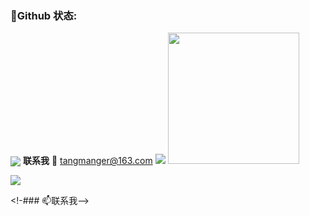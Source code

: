 
<!--
**tangmanger/tangmanger** is a ✨ _special_ ✨ repository because its `README.md` (this file) appears on your GitHub profile.

Here are some ideas to get you started:

- 🔭 I’m currently working on ...
- 🌱 I’m currently learning ...
- 👯 I’m looking to collaborate on ...
- 🤔 I’m looking for help with ...
- 💬 Ask me about ...
- 📫 How to reach me: ...
- 😄 Pronouns: ...
- ⚡ Fun fact: ...
-->
###  :snail:Github 状态:
<a href="https://count.getloli.com"><img align="center" src="https://count.getloli.com/get/@tangmanger?theme=rule34"></a>    __联系我__ :email: tangmanger@163.com
<img   src = "https://github-readme-stats.vercel.app/api?username=tangmanger&bg_color=30,e96443,904e95&title_color=fff&text_color=fff" > <img width="210px" height="210px"  src = "https://api.dicgo.com/uploads/wx.jpg">
<!--<img width="390px"  src = "http://github-readme-streak-stats.herokuapp.com?user=tangmanger&theme=dracula">-->

<!--### 🌈 常用语言-->
<!--<img   src="https://github-readme-stats.vercel.app/api/top-langs/?username=tangmanger&hide=c%2B%2B,HTML&layout=compact&theme=blue-green&count_private=true&include_all_commits=true" />-->
<img src = "https://github-profile-summary-cards.vercel.app/api/cards/profile-details?username=tangmanger&theme=monokai">

<!-### 📫联系我-->



<!--### 📫公众号
![公众号](https://api.dicgo.com/uploads/wx.jpg)-->
